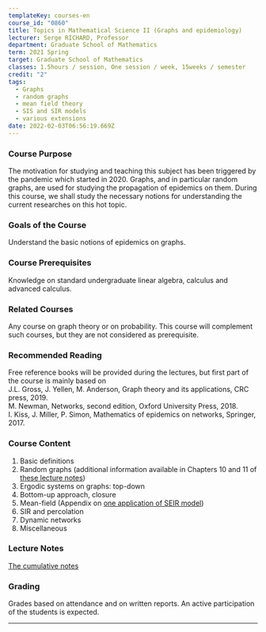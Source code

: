 ```yaml
---
templateKey: courses-en
course_id: "0860"
title: Topics in Mathematical Science II (Graphs and epidemiology)
lecturer: Serge RICHARD, Professor
department: Graduate School of Mathematics
term: 2021 Spring
target: Graduate School of Mathematics
classes: 1.5hours / session, One session / week, 15weeks / semester
credit: "2"
tags:
  - Graphs
  - random graphs
  - mean field theory
  - SIS and SIR models
  - various extensions
date: 2022-02-03T06:56:19.669Z
---
```


### Course Purpose

The motivation for studying and teaching this subject has been triggered by the pandemic which started in 2020. Graphs, and in particular random graphs, are used for studying the propagation of epidemics on them. During this course, we shall study the necessary notions for understanding the current researches on this hot topic.

### Goals of the Course

Understand the basic notions of epidemics on graphs.

### Course Prerequisites

Knowledge on standard undergraduate linear algebra, calculus and advanced calculus.

### Related Courses

Any course on graph theory or on probability. This course will complement such courses, but they are not considered as prerequisite.

### Recommended Reading

Free reference books will be provided during the lectures, but first part of the course is mainly based on\
 J.L. Gross, J. Yellen, M. Anderson, Graph theory and its applications, CRC press, 2019.\
M. Newman, Networks, second edition, Oxford University Press, 2018.\
I. Kiss, J. Miller, P. Simon, Mathematics of epidemics on networks, Springer, 2017.

### Course Content

1. Basic definitions
2. Random graphs (additional information available in Chapters 10 and 11 of [these lecture notes](http://www.math.nagoya-u.ac.jp/~richard/teaching/s2020/Graph.pdf))
3. Ergodic systems on graphs: top-down
4. Bottom-up approach, closure
5. Mean-field (Appendix on [one application of SEIR model](http://www.math.nagoya-u.ac.jp/~richard/teaching/s2021/Appendix1.pdf))
6. SIR and percolation
7. Dynamic networks
8. Miscellaneous

### Lecture Notes

[The cumulative notes](http://www.math.nagoya-u.ac.jp/~richard/teaching/s2021/GandE.pdf)

### Grading

Grades based on attendance and on written reports. An active participation of the students is expected.

---
